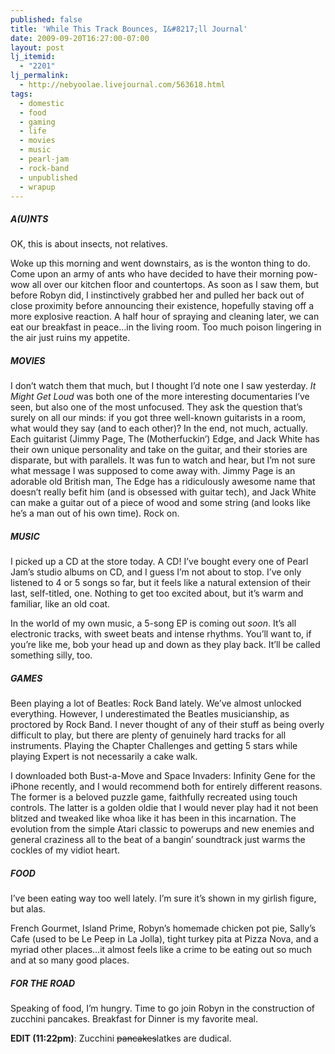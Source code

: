 ```yaml
---
published: false
title: 'While This Track Bounces, I&#8217;ll Journal'
date: 2009-09-20T16:27:00-07:00
layout: post
lj_itemid:
  - "2201"
lj_permalink:
  - http://nebyoolae.livejournal.com/563618.html
tags:
  - domestic
  - food
  - gaming
  - life
  - movies
  - music
  - pearl-jam
  - rock-band
  - unpublished
  - wrapup
---
```

##### A(U)NTS

OK, this is about insects, not relatives.

Woke up this morning and went downstairs, as is the wonton thing to do. Come upon an army of ants who have decided to have their morning pow-wow all over our kitchen floor and countertops. As soon as I saw them, but before Robyn did, I instinctively grabbed her and pulled her back out of close proximity before announcing their existence, hopefully staving off a more explosive reaction. A half hour of spraying and cleaning later, we can eat our breakfast in peace&#8230;in the living room. Too much poison lingering in the air just ruins my appetite.

<!--more-->

##### MOVIES

I don&#8217;t watch them that much, but I thought I&#8217;d note one I saw yesterday. _It Might Get Loud_ was both one of the more interesting documentaries I&#8217;ve seen, but also one of the most unfocused. They ask the question that&#8217;s surely on all our minds: if you got three well-known guitarists in a room, what would they say (and to each other)? In the end, not much, actually. Each guitarist (Jimmy Page, The (Motherfuckin&#8217;) Edge, and Jack White has their own unique personality and take on the guitar, and their stories are disparate, but with parallels. It was fun to watch and hear, but I&#8217;m not sure what message I was supposed to come away with. Jimmy Page is an adorable old British man, The Edge has a ridiculously awesome name that doesn&#8217;t really befit him (and is obsessed with guitar tech), and Jack White can make a guitar out of a piece of wood and some string (and looks like he&#8217;s a man out of his own time). Rock on.

##### MUSIC

I picked up a CD at the store today. A CD! I&#8217;ve bought every one of Pearl Jam&#8217;s studio albums on CD, and I guess I&#8217;m not about to stop. I&#8217;ve only listened to 4 or 5 songs so far, but it feels like a natural extension of their last, self-titled, one. Nothing to get too excited about, but it&#8217;s warm and familiar, like an old coat.

In the world of my own music, a 5-song EP is coming out _soon_. It&#8217;s all electronic tracks, with sweet beats and intense rhythms. You&#8217;ll want to, if you&#8217;re like me, bob your head up and down as they play back. It&#8217;ll be called something silly, too.

##### GAMES

Been playing a lot of Beatles: Rock Band lately. We&#8217;ve almost unlocked everything. However, I underestimated the Beatles musicianship, as proctored by Rock Band. I never thought of any of their stuff as being overly difficult to play, but there are plenty of genuinely hard tracks for all instruments. Playing the Chapter Challenges and getting 5 stars while playing Expert is not necessarily a cake walk.

I downloaded both Bust-a-Move and Space Invaders: Infinity Gene for the iPhone recently, and I would recommend both for entirely different reasons. The former is a beloved puzzle game, faithfully recreated using touch controls. The latter is a golden oldie that I would never play had it not been blitzed and tweaked like whoa like it has been in this incarnation. The evolution from the simple Atari classic to powerups and new enemies and general craziness all to the beat of a bangin&#8217; soundtrack just warms the cockles of my vidiot heart.

##### FOOD

I&#8217;ve been eating way too well lately. I&#8217;m sure it&#8217;s shown in my girlish figure, but alas.

French Gourmet, Island Prime, Robyn&#8217;s homemade chicken pot pie, Sally&#8217;s Cafe (used to be Le Peep in La Jolla), tight turkey pita at Pizza Nova, and a myriad other places&#8230;it almost feels like a crime to be eating out so much and at so many good places.

##### FOR THE ROAD

Speaking of food, I&#8217;m hungry. Time to go join Robyn in the construction of zucchini pancakes. Breakfast for Dinner is my favorite meal.

**EDIT (11:22pm)**: Zucchini <strike>pancakes</strike>latkes are dudical.
